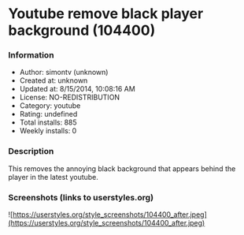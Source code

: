 # Youtube remove black player background (104400)

### Information
- Author: simontv (unknown)
- Created at: unknown
- Updated at: 8/15/2014, 10:08:16 AM
- License: NO-REDISTRIBUTION
- Category: youtube
- Rating: undefined
- Total installs: 885
- Weekly installs: 0


### Description
This removes the annoying black background that appears behind the player in the latest youtube.


### Screenshots (links to userstyles.org)
![https://userstyles.org/style_screenshots/104400_after.jpeg](https://userstyles.org/style_screenshots/104400_after.jpeg)


